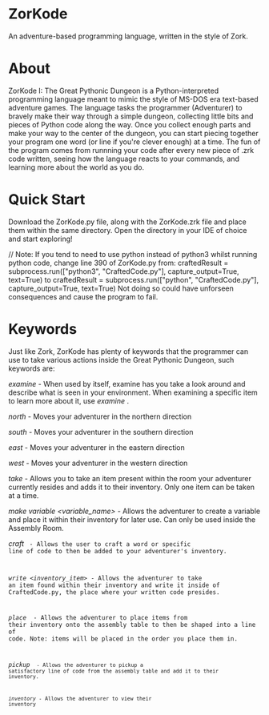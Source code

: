 # ZorKode
An adventure-based programming language, written in the style of Zork.

# About
ZorKode I: The Great Pythonic Dungeon is a Python-interpreted programming language meant to mimic the style of MS-DOS era text-based adventure games. The language tasks the programmer (Adventurer) to bravely make their way through a simple dungeon, collecting little bits and pieces of Python code along the way. Once you collect enough parts and make your way to the center of the dungeon, you can start piecing together your program one word (or line if you're clever enough) at a time. The fun of the program comes from runnning your code after every new piece of .zrk code written, seeing how the language reacts to your commands, and learning more about the world as you do.

# Quick Start
Download the ZorKode.py file, along with the ZorKode.zrk file and place them within the same directory. Open the directory in your IDE of choice and start exploring!

// Note: If you tend to need to use python instead of python3 whilst running python code, change line 390 of ZorKode.py from:
craftedResult = subprocess.run(["python3", "CraftedCode.py"], capture_output=True, text=True)
to
craftedResult = subprocess.run(["python", "CraftedCode.py"], capture_output=True, text=True)
Not doing so could have unforseen consequences and cause the program to fail.

# Keywords
Just like Zork, ZorKode has plenty of keywords that the programmer can use to take various actions inside the Great Pythonic Dungeon, such keywords are:

*examine* - When used by itself, examine has you take a look around and describe what is seen in your environment. When examining a specific item to learn more about it, use *examine <item>*.

*north* - Moves your adventurer in the northern direction

*south* - Moves your adventurer in the southern direction

*east* - Moves your adventurer in the eastern direction

*west* - Moves your adventurer in the western direction

*take <item>* - Allows you to take an item present within the room your adventurer currently resides and adds it to their inventory. Only one item can be taken at a time.

*make variable <variable_name>* - Allows the adventurer to create a variable and place it within their inventory for later use. Can only be used inside the Assembly Room.

*craft <code>* - Allows the user to craft a word or specific line of code to then be added to your adventurer's inventory.

*write <inventory_item>* - Allows the adventurer to take an item found within their inventory and write it inside of CraftedCode.py, the place where your written code presides.

*place <item>* - Allows the adventurer to place items from their inventory onto the assembly table to then be shaped into a line of code. Note: items will be placed in the order you place them in.

*pickup <code>* - Allows the adventurer to pickup a satisfactory line of code from the assembly table and add it to their inventory.

*inventory* - Allows the adventurer to view their inventory
